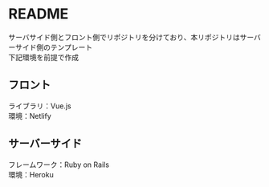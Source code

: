 # README
サーバサイド側とフロント側でリポジトリを分けており、本リポジトリはサーバーサイド側のテンプレート  
下記環境を前提で作成  

## フロント
ライブラリ：Vue.js  
環境：Netlify

## サーバーサイド
フレームワーク：Ruby on Rails  
環境：Heroku  
  
